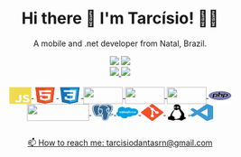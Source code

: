 <h1 align='center'>
  Hi there 👋 I'm Tarcísio! 👨‍💻
</h1>
<p align='center'>
  A mobile and .net developer from Natal, Brazil.
</p>
<div align='center'> 
  <a href="https://www.linkedin.com/in/tarcisio-dantas" target="_blank"><img src="https://img.shields.io/badge/-LinkedIn-%230077B5?style=for-the-badge&logo=linkedin&logoColor=white" target="_blank"></a> 
    <a href="https://github.com/tattudc" target="_blank"><img src="https://img.shields.io/badge/GitHub-100000?style=for-the-badge&logo=github&logoColor=white" target="_blank"></a> 
</div>

 <div align='center' >
  <span>
    <a href="https://github.com/tattudc">
    <img height="180em" src="https://github-readme-stats.vercel.app/api?username=tattudc&show_icons=true&theme=dark&include_all_commits=true&count_private=true"/>
      </span>
      <span>
        <img height="180em" src="https://github-readme-stats.vercel.app/api/top-langs/?username=tattudc&show_icons=true&theme=dark&include_all_commits=true&count_private=true"/>
    </span>
      </div>
   
  </div>
<div style="display: inline_block" align='center'><br>
  <img align="center" height="30" width="40" src="https://raw.githubusercontent.com/devicons/devicon/master/icons/javascript/javascript-plain.svg">
  <img align="center" alt="Rafa-HTML" height="30" width="40" src="https://raw.githubusercontent.com/devicons/devicon/master/icons/html5/html5-original.svg">
  <img align="center" alt="Rafa-CSS" height="30" width="40" src="https://raw.githubusercontent.com/devicons/devicon/master/icons/css3/css3-original.svg">
  <img align="center" height="30" width="70" src="https://img.shields.io/badge/Python-FFD43B?style=for-the-badge&logo=python&logoColor=darkgreen">
    <img align="center" height="30" width="70" src="https://img.shields.io/badge/C%23-239120?style=for-the-badge&logo=c-sharp&logoColor=white">
    <img align="center" height="30" width="70" src="https://img.shields.io/badge/Flutter-02569B?style=for-the-badge&logo=flutter&logoColor=white">
  <img align="center" height="30" width="40" src="https://raw.githubusercontent.com/devicons/devicon/master/icons/php/php-original.svg">
    <img align="center" height="30" width="110" src="https://img.shields.io/badge/Microsoft%20SQL%20Sever-CC2927?style=for-the-badge&logo=microsoft%20sql%20server&logoColor=white">
  <img align="center" height="30" width="40" src="https://raw.githubusercontent.com/devicons/devicon/master/icons/postgresql/postgresql-plain.svg">
  <img align="center" height="30" width="40" src="https://github.com/devicons/devicon/blob/master/icons/salesforce/salesforce-original.svg">
  <img align="center" height="30" width="40" src="https://raw.githubusercontent.com/devicons/devicon/master/icons/git/git-plain.svg">
  <img align="center" height="30" width="40" src="https://raw.githubusercontent.com/devicons/devicon/master/icons/linux/linux-plain.svg">
  <img align="center" height="30" width="40" src="https://raw.githubusercontent.com/devicons/devicon/master/icons/vscode/vscode-plain.svg">
 
</div>
  
  ##
 
<p align='center'>
  📫 How to reach me: <a href='mailto:tarcisiodantasrn@gmail.com'>tarcisiodantasrn@gmail.com</a>
</p>
